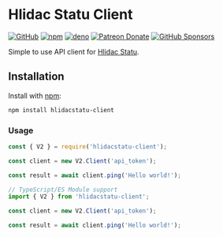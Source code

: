 # Hlidac Statu Client

[![GitHub](https://img.shields.io/github/license/vladfrangu/hlidacstatu-client)](https://github.com/vladfrangu/hlidacstatu-client/blob/main/LICENSE.md)
[![npm](https://img.shields.io/npm/v/hlidacstatu-client?color=crimson&logo=npm)](https://www.npmjs.com/package/hlidacstatu-client)
[![deno](https://img.shields.io/npm/v/hlidacstatu-client?color=blue&label=deno&logo=deno)](https://deno.land/x/discord_api_types)
[![Patreon Donate](https://img.shields.io/badge/patreon-donate-brightgreen.svg?label=Donate%20with%20Patreon&logo=patreon&colorB=F96854&link=https://www.patreon.com/vladfrangu)](https://www.patreon.com/vladfrangu)
[![GitHub Sponsors](https://img.shields.io/badge/patreon-donate-brightgreen.svg?label=Sponsor%20through%20GitHub&logo=github&colorB=F96854&link=https://github.com/sponsors/vladfrangu)](https://github.com/sponsors/vladfrangu)

Simple to use API client for [Hlidac Statu](https://www.hlidacstatu.cz/).

## Installation

Install with [npm](https://www.npmjs.com/):

```sh
npm install hlidacstatu-client
```

### Usage

```js
const { V2 } = require('hlidacstatu-client');

const client = new V2.Client('api_token');

const result = await client.ping('Hello world!');
```

```ts
// TypeScript/ES Module support
import { V2 } from 'hlidacstatu-client';

const client = new V2.Client('api_token');

const result = await client.ping('Hello world!');
```
